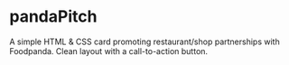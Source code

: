 # pandaPitch
A simple HTML &amp; CSS card promoting restaurant/shop partnerships with Foodpanda. Clean layout with a call-to-action button.
